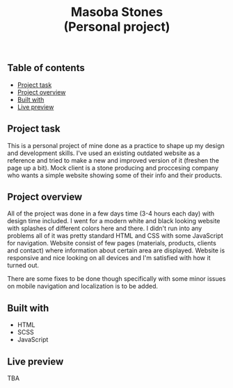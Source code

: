 <h1 align="center">
  Masoba Stones
  <br>
  (Personal project)
</h1>
<br>


## Table of contents
- [Project task](#project-task)
- [Project overview](#project-overview)
- [Built with](#built-with)
- [Live preview](#live-preview)


## Project task
This is a personal project of mine done as a practice to shape up my design and development skills. I've used an existing outdated website as a reference and tried to make a new and improved version of it (freshen the page up a bit). Mock client is a stone producing and proccesing company who wants a simple website showing some of their info and their products.

## Project overview
All of the project was done in a few days time (3-4 hours each day) with design time included. I went for a modern white and black looking website with splashes of different colors here and there. I didn't run into any problems all of it was pretty standard HTML and CSS with some JavaScript for navigation. Website consist of few pages (materials, products, clients and contact) where information about certain area are displayed. Website is responsive and nice looking on all devices and I'm satisfied with how it turned out.

There are some fixes to be done though specifically with some minor issues on mobile navigation and localization is to be added.

## Built with
- HTML
- SCSS
- JavaScript
 
## Live preview
TBA
